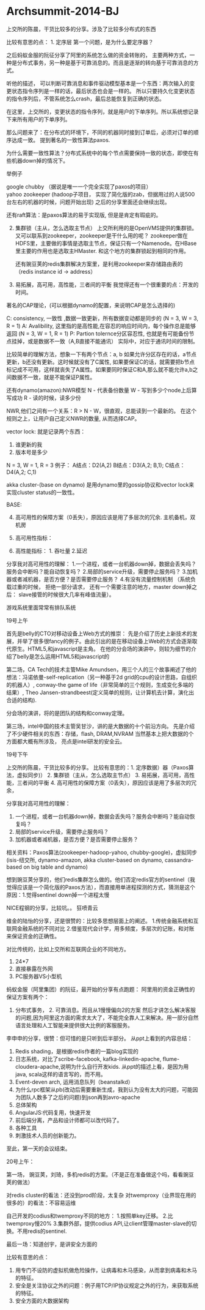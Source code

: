 # Archsummit-2014-BJ

上交所的陈晨，干货比较多的分享。涉及了比较多分布式的东西

比较有意思的点：
             1. 定序层
                  第一个问题，是为什么要定序器？

之后蚂蚁金服的阮征分享了阿里的系统怎么做的资金转账的，
主要两种方式，一种是分布式事务，另一种是基于可靠消息的。而且是逐渐的转向基于可靠消息的方式。
 
听他的描述， 可以判断可靠消息和事件驱动模型基本是一个东西：两次输入的变更状态指令序列是一样的话，最后状态也会是一样的。
所以只要持久化变更状态的指令序列后，不管系统怎么crash，最后总能恢复到正确的状态。

在这里，上交所的，变更状态的指令序列，就是用户的下单序列。所以系统想记录下来所有用户的下单序列。

那么问题来了：在分布式的环境下，不同的机器同时接到订单后，必须对订单的顺序达成一致。
提到著名的一致性算法paxos.

为什么需要一致性算法？分布式系统中的每个节点需要保持一致的状态，即使在有些机器down掉的情况下。

举例子

 google chubby  （据说是唯一一个完全实现了paxos的项目）  
 yahoo zookeeper (hadoop子项目， 实现了简化版的zab，但据用过的人说500台左右的机器的时候，问题开始出现)
 之后的分享里面还会继续出现。
 
 还有raft算法：是paxos算法的易于实现版, 但是是肯定有瑕疵的。
 


2. 集群锁（主从，怎么选取主节点）
    上交所利用的是OpenVMS提供的集群锁。又可以联系到zookeeper，zookeeper是干什么用的呢？
zookeeper做在HDFS里，主要做的事情是选取主节点，保证只有一个Namenode。在HBase里主要的作用也是选取主HMaster.
和这个地方的集群锁起到相同的作用。

    还有豌豆荚的redis集群解决方案里，是利用zookeeper来存储路由表的（redis instance id -> address）

3. 易拓展，高可用，高性能，三者间的平衡
我觉得还有一个很重要的点：开发的时间。
                   

著名的CAP理论，(可以根据dynamo的配置，来说明CAP是怎么选择的)

C: consistency, 一致性 ,数据一致更新，所有数据变动都是同步的
   (N = 3, W = 3, R = 1)
A: Avalibility, 这里指的是高性能,在容忍的响应时间内，每个操作总是能够返回
   (N = 3, W = 1, R = 1) 
P: Partion tolernce分区容忍性, 也就是有可能备份节点挂掉，或是数据不一致（A,B直接不能通讯）
   实际中，对应于通讯时间的限制。
   
   比较简单的理解方法，想象一下有两个节点：a, b
   如果允许分区存在的话，a节点更新，b还没有更新。这时候就没有了C属性, 如果要保证C的话，就需要把b节点标记成不可用，这样就丧失了A属性。如果要同时保证C和A,那么就不能允许a,b之间数据不一致，就是不能保证P属性。
   
   
还有dynamo(amazon):NWR模型
N - 代表备份数量
W - 写到多少个node上后算写成功
R - 读的时候，读多少份

NWR,他们之间有一个关系：R > N - W，很直观，总能读到一个最新的。
在这个规则之上，让用户自己定义NWR的数量, 从而选择CAP。

vector lock: 
就是记录两个东西：
1. 谁更新的我
2. 版本号是多少

N = 3, W = 1, R = 3
例子：
A结点：D2(A,2)
B结点：D3(A,2;  B,1);
C结点：D4(A,2;  C,1)

akka cluster-(base on dynamo)
是用dynamo里的gossip协议和vector lock来实现cluster status的一致性。
             
BASE:

4. 高可用性的保障方案（0丢失），原因应该是用了多层次的冗余.
   主机备机，双机房

5. 高可用性指标：

6. 高性能指标： 1. 吞吐量 2.延迟
   

分享我对高可用性的理解：
1.一个进程，或者一台机器down掉，数据会丢失吗？服务会中断吗？能自动恢复吗？
2.局部的service升级，需要停止服务吗？
3.加机器或者减机器，是否方便？是否需要停止服务？
4.有没有流量控制机制
（系统负载过重的时候，
拒绝一部分请求，
还有一个需要注意的地方，master down掉之后：
slave接管的时候很大几率有峰值流量）。

游戏系统里面常常有排队系统





19号上午
 
首先是belly的CTO对移动设备上Web方式的推崇：
先是介绍了历史上新技术的发展，并举了很多很fancy的例子。由此引出的是在移动设备上Web的方式会逐渐取代原生。HTML5,和javascript是主角。
在他的分会场的演讲中，则较为细节的介绍了belly是怎么运用HTML5和javascript的
 
第二场，CA Tech的技术主管Mike Amundsen，用三个人的三个故事阐述了他的想法：冯诺依曼-self-replication（另一种基于2d grid的cpu的设计思路，自组织的机器人）, conway-the game of life（非常简单的三个规则，生成变化多端的结果）, Theo Jansen-strandbeest(定义简单的规则，让计算机去计算，演化出合适的结构).
 
分会场的演讲，将的是团队的结构和conway定理。
 
第三场，intel中国的技术主管吴甘沙，讲的是大数据的十个前沿方向。
先是介绍了不少硬件相关的东西：存储，flash, DRAM,NVRAM
当然基本上把大数据的个方面都大概有所涉及，  亮点是intel研发的安全云。
 
19号下午
 
上交所的陈晨，干货比较多的分享。
比较有意思的：1. 定序数据）器（Paxos算法，虚拟同步)）
              2. 集群锁（主从，怎么选取主节点）
              3. 易拓展，高可用，高性能，三者间的平衡
              4. 高可用性的保障方案（0丢失），原因应该是用了多层次的冗余，
 
分享我对高可用性的理解：
1. 一个进程，或者一台机器down掉，数据会丢失吗？服务会中断吗？能自动恢复吗？
2. 局部的service升级，需要停止服务吗？
3. 加机器或者减机器，是否方便？是否需要停止服务？
 
相关资料：Paxos算法(zookeeper-hadoop-yahoo, chubby-google)，虚拟同步(isis-纽交所, dynamo-amazon, akka cluster-based on dynamo,  cassandra-based on big table and dynamo)
 
想到豌豆荚分享的，他们redis集群怎么做的。他们否定redis官方的sentinel（我觉得应该是一个简化版的Paxos方法），而直接用单进程探测的方式，猜测是这个原因：1.觉得sentinel down掉一个进程太慢
 
NICE程钢的分享，比较坑。。
狂喷青云
 
 
 
 
维金的陆怡的分享，还是很赞的：比较多思想层面上的阐述。
1.传统金融系统和互联网金融系统的不同对比
2.借鉴现代会计学，用多频度，多层次的记账，和对账来保证资金的正确性。
 
对比传统的，比如上交所和互联网企业的不同地方。
1. 24*7
2. 直接暴露在外网
3. PC服务器VS小型机
 
 
 
 
 
 
 
 
 
蚂蚁金服（阿里集团）的阮征，最开始的分享有点跑题：
阿里用的资金正确性的保证方案有两个：
1. 分布式事务， 2. 可靠消息。而且从1慢慢偏向2的方案
然后才讲怎么解决客服的问题,因为阿里这方面的需求太大了，不能完全靠人工来解决。用一部分自然语言处理和人工智能来提供很大比例的客服服务。
 
 
李申申的分享，很赞：但可惜的是只听到后半部分。
从ppt上看到的内容总结：
1. Redis shading，是根据redis作者的一篇blog实现的
2. 日志系统，对比了scribe-facebook, kafka-linkedin-apache, flume-cloudera-apache,说明为什么自行开发kids. 从ppt的描述上看，是因为用java, scala这样的语言写的，而不用。
3. Event-deven arch, 运用消息队列（beanstalkd）
4. 为什么rpc框架从pb(改动后需要重新生成，我到认为没有太大的问题，可能因为团队人数多了之后的问题)到json再到avro-apache
5. 总体架构
6. AngularJS:代码复用，快速开发
7. 前后端分离，产品和设计师都可以改代码了。
8. 各种工具
9. 刺激技术人员的创新能力。
 
 
至此，第一天的会议结束。
 
 
 
 
 
 
 
 
20号上午：
 
第一场， 豌豆荚，刘琦，多机redis的方案。（不是正在准备做这个吗，看看豌豆荚的做法）
 
对redis cluster的看法：还没到prod阶段，太复杂
对twemproxy（业界现在用的很多的）的看法：不容易运维
 
自己开发的codius和twemproxy不同的地方：
1.按照单key迁移。
2.比twemproxy慢20%
3.集群外部，提供codius API,让client管理master-slave的切换。不用redis的sentinel.
 
 
最后一场：知道创宇，是讲安全方面的
 
比较有意思的点：
1. 用专门不设防的虚拟机做危险操作，让病毒和木马感染，从而拿到病毒和木马的特征。
2. 安全是关注协议之外的问题：例子用TCP/IP协议规定之外的行为，来获取系统的特征。
3. 安全方面的大数据架构
